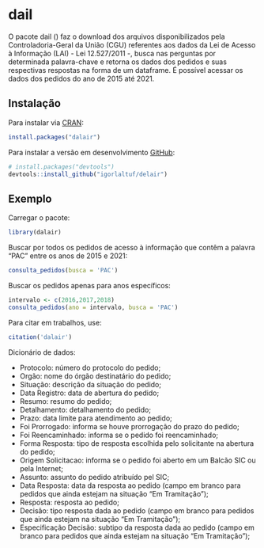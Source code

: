 
<!-- README.md is generated from README.Rmd. Please edit that file -->

# dail

<!-- badges: start -->
<!-- badges: end -->

O pacote dail () faz o download dos arquivos disponibilizados pela
Controladoria-Geral da União (CGU) referentes aos dados da Lei de Acesso
à Informação (LAI) - Lei 12.527/2011 -, busca nas perguntas por
determinada palavra-chave e retorna os dados dos pedidos e suas
respectivas respostas na forma de um dataframe. É possível acessar os
dados dos pedidos do ano de 2015 até 2021.

## Instalação

Para instalar via [CRAN](https://CRAN.R-project.org):

``` r
install.packages("dalair")
```

Para instalar a versão em desenvolvimento [GitHub](https://github.com/):

``` r
# install.packages("devtools")
devtools::install_github("igorlaltuf/delair")
```

## Exemplo

Carregar o pacote:

``` r
library(dalair)
```

Buscar por todos os pedidos de acesso à informação que contêm a palavra
“PAC” entre os anos de 2015 e 2021:

``` r
consulta_pedidos(busca = 'PAC')
```

Buscar os pedidos apenas para anos específicos:

``` r
intervalo <- c(2016,2017,2018)
consulta_pedidos(ano = intervalo, busca = 'PAC')
```

Para citar em trabalhos, use:

``` r
citation('dalair')
```

Dicionário de dados:

-   Protocolo: número do protocolo do pedido;
-   Orgão: nome do órgão destinatário do pedido;
-   Situação: descrição da situação do pedido;
-   Data Registro: data de abertura do pedido;
-   Resumo: resumo do pedido;
-   Detalhamento: detalhamento do pedido;
-   Prazo: data limite para atendimento ao pedido;
-   Foi Prorrogado: informa se houve prorrogação do prazo do pedido;
-   Foi Reencaminhado: informa se o pedido foi reencaminhado;
-   Forma Resposta: tipo de resposta escolhida pelo solicitante na
    abertura do pedido;
-   Origem Solicitacao: informa se o pedido foi aberto em um Balcão SIC
    ou pela Internet;
-   Assunto: assunto do pedido atribuído pel SIC;
-   Data Resposta: data da resposta ao pedido (campo em branco para
    pedidos que ainda estejam na situação “Em Tramitação”);
-   Resposta: resposta ao pedido;
-   Decisão: tipo resposta dada ao pedido (campo em branco para pedidos
    que ainda estejam na situação “Em Tramitação”);
-   Especificação Decisão: subtipo da resposta dada ao pedido (campo em
    branco para pedidos que ainda estejam na situação “Em Tramitação”);
